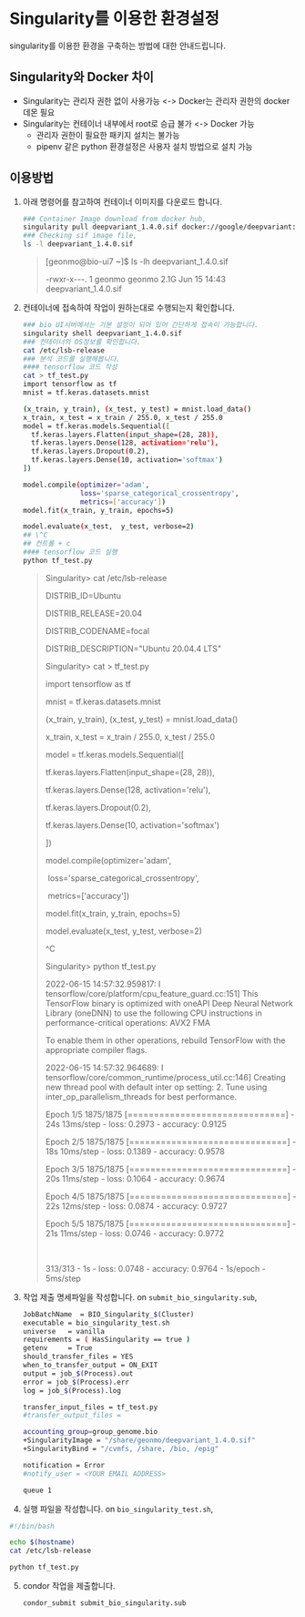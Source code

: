 # Singularity를 이용한 환경설정

singularity를 이용한 환경을 구축하는 방법에 대한 안내드립니다.

## Singularity와 Docker 차이

* Singularity는 관리자 권한 없이 사용가능 <-> Docker는 관리자 권한의 docker 데몬 필요
* Singularity는 컨테이너 내부에서 root로 승급 불가 <-> Docker 가능
  * 관리자 권한이 필요한 패키지 설치는 불가능
  * pipenv 같은 python 환경설정은 사용자 설치 방법으로 설치 가능

## 이용방법

1. 아래 명령어를 참고하여 컨테이너 이미지를 다운로드 합니다.

   ```bash
   ### Container Image download from docker hub,
   singularity pull deepvariant_1.4.0.sif docker://google/deepvariant:1.4.0
   ### Checking sif image file,
   ls -l deepvariant_1.4.0.sif
   ```

   > [geonmo@bio-ui7 ~]$ ls -lh deepvariant_1.4.0.sif 
   >
   > -rwxr-x---. 1 geonmo geonmo 2.1G Jun 15 14:43 deepvariant_1.4.0.sif

2. 컨테이너에 접속하여 작업이 원하는대로 수행되는지 확인합니다.

   ``` bash
   ### bio UI서버에서는 기본 설정이 되어 있어 간단하게 접속이 가능합니다.
   singularity shell deepvariant_1.4.0.sif
   ### 컨테이너의 OS정보를 확인합니다.
   cat /etc/lsb-release
   ### 분석 코드를 실행해봅니다.
   #### tensorflow 코드 작성
   cat > tf_test.py
   import tensorflow as tf
   mnist = tf.keras.datasets.mnist
   
   (x_train, y_train), (x_test, y_test) = mnist.load_data()
   x_train, x_test = x_train / 255.0, x_test / 255.0
   model = tf.keras.models.Sequential([
     tf.keras.layers.Flatten(input_shape=(28, 28)),
     tf.keras.layers.Dense(128, activation='relu'),
     tf.keras.layers.Dropout(0.2),
     tf.keras.layers.Dense(10, activation='softmax')
   ])
   
   model.compile(optimizer='adam',
                 loss='sparse_categorical_crossentropy',
                 metrics=['accuracy'])
   model.fit(x_train, y_train, epochs=5)
   
   model.evaluate(x_test,  y_test, verbose=2)
   ## \^C
   ## 컨트롤 + c
   #### tensorflow 코드 실행
   python tf_test.py
   ```

   > Singularity> cat /etc/lsb-release 
   >
   > DISTRIB_ID=Ubuntu
   >
   > DISTRIB_RELEASE=20.04
   >
   > DISTRIB_CODENAME=focal
   >
   > DISTRIB_DESCRIPTION="Ubuntu 20.04.4 LTS"
   >
   > 
   >
   > Singularity> cat > tf_test.py
   >
   > import tensorflow as tf
   >
   > mnist = tf.keras.datasets.mnist
   >
   > 
   >
   > (x_train, y_train), (x_test, y_test) = mnist.load_data()
   >
   > x_train, x_test = x_train / 255.0, x_test / 255.0
   >
   > model = tf.keras.models.Sequential([
   >
   >   tf.keras.layers.Flatten(input_shape=(28, 28)),
   >
   >   tf.keras.layers.Dense(128, activation='relu'),
   >
   >   tf.keras.layers.Dropout(0.2),
   >
   >   tf.keras.layers.Dense(10, activation='softmax')
   >
   > ])
   >
   > 
   >
   > model.compile(optimizer='adam',
   >
   > ​              loss='sparse_categorical_crossentropy',
   >
   > ​              metrics=['accuracy'])
   >
   > model.fit(x_train, y_train, epochs=5)
   >
   > 
   >
   > model.evaluate(x_test,  y_test, verbose=2)
   >
   > ^C
   >
   > Singularity> python tf_test.py
   >
   > 2022-06-15 14:57:32.959817: I tensorflow/core/platform/cpu_feature_guard.cc:151] This TensorFlow binary is optimized with oneAPI Deep Neural Network Library (oneDNN) to use the following CPU instructions in performance-critical operations:  AVX2 FMA              
   >
   >
   > To enable them in other operations, rebuild TensorFlow with the appropriate compiler flags.        
   >
   > 2022-06-15 14:57:32.964689: I tensorflow/core/common_runtime/process_util.cc:146] Creating new thread pool with default inter op setting: 2. Tune using inter_op_parallelism_threads for best performance.
   >
   > Epoch 1/5
   > 1875/1875 [==============================] - 24s 13ms/step - loss: 0.2973 - accuracy: 0.9125      
   >
   > Epoch 2/5
   > 1875/1875 [==============================] - 18s 10ms/step - loss: 0.1389 - accuracy: 0.9578   
   >
   > Epoch 3/5
   > 1875/1875 [==============================] - 20s 11ms/step - loss: 0.1064 - accuracy: 0.9674   
   >
   > Epoch 4/5
   > 1875/1875 [==============================] - 22s 12ms/step - loss: 0.0874 - accuracy: 0.9727
   >
   > Epoch 5/5
   > 1875/1875 [==============================] - 21s 11ms/step - loss: 0.0746 - accuracy: 0.9772   
   >
   > ​                                                               
   >
   > 313/313 - 1s - loss: 0.0748 - accuracy: 0.9764 - 1s/epoch - 5ms/step

3. 작업 제출 명세파일을 작성합니다. 
   on `submit_bio_singularity.sub`,

   ```bash
   JobBatchName  = BIO_Singularity_$(Cluster)
   executable = bio_singularity_test.sh
   universe   = vanilla
   requirements = ( HasSingularity == true )
   getenv     = True
   should_transfer_files = YES
   when_to_transfer_output = ON_EXIT
   output = job_$(Process).out
   error = job_$(Process).err
   log = job_$(Process).log
   
   transfer_input_files = tf_test.py
   #transfer_output_files =
   
   accounting_group=group_genome.bio
   +SingularityImage = "/share/geonmo/deepvariant_1.4.0.sif"
   +SingularityBind = "/cvmfs, /share, /bio, /epig"
   
   notification = Error
   #notify_user = <YOUR EMAIL ADDRESS>
   
   queue 1
   ```

4.  실행 파일을 작성합니다. 
   on `bio_singularity_test.sh`, 

   ``` bash
   #!/bin/bash
   
   echo $(hostname)
   cat /etc/lsb-release
   
   python tf_test.py
   ```

5. condor 작업을 제출합니다.

   ```bash
   condor_submit submit_bio_singularity.sub
   ```

